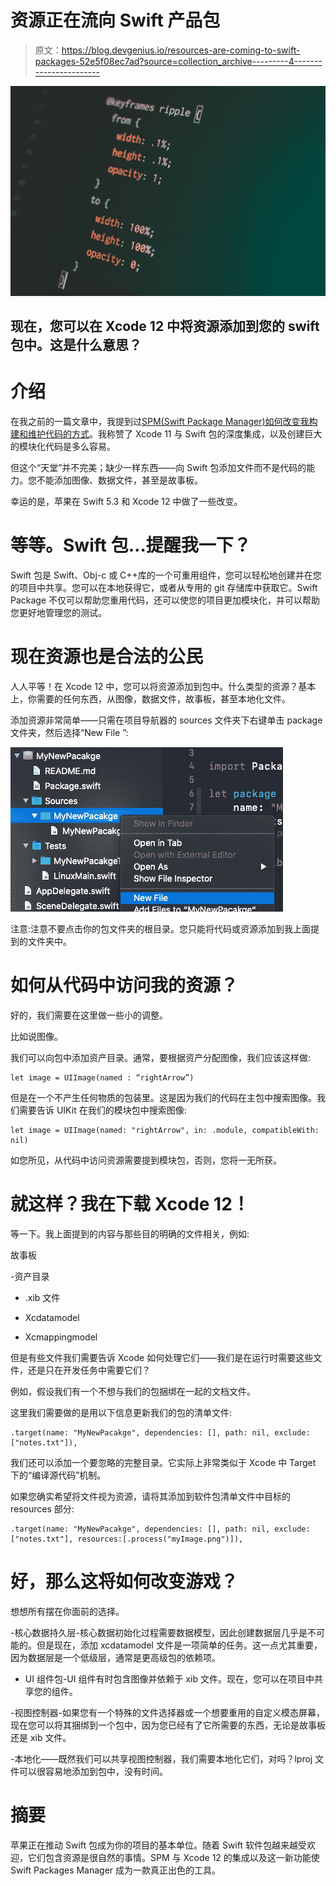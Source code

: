 # 资源正在流向 Swift 产品包

> 原文：<https://blog.devgenius.io/resources-are-coming-to-swift-packages-52e5f08ec7ad?source=collection_archive---------4----------------------->

![](img/722672f429796ddcfb07b0c52ab3121b.png)

## 现在，您可以在 Xcode 12 中将资源添加到您的 swift 包中。这是什么意思？

# 介绍

在我之前的一篇文章中，我提到过[SPM(Swift Package Manager)如何改变我构建和维护代码的方式](https://medium.com/better-programming/how-swift-packages-changed-the-way-i-build-appsintroduction-fb4ade0f1cec)。我称赞了 Xcode 11 与 Swift 包的深度集成，以及创建巨大的模块化代码是多么容易。

但这个“天堂”并不完美；缺少一样东西——向 Swift 包添加文件而不是代码的能力。您不能添加图像、数据文件，甚至是故事板。

幸运的是，苹果在 Swift 5.3 和 Xcode 12 中做了一些改变。

# 等等。Swift 包…提醒我一下？

Swift 包是 Swift、Obj-c 或 C++库的一个可重用组件，您可以轻松地创建并在您的项目中共享。您可以在本地获得它，或者从专用的 git 存储库中获取它。Swift Package 不仅可以帮助您重用代码，还可以使您的项目更加模块化，并可以帮助您更好地管理您的测试。

# 现在资源也是合法的公民

人人平等！在 Xcode 12 中，您可以将资源添加到包中。什么类型的资源？基本上，你需要的任何东西，从图像，数据文件，故事板，甚至本地化文件。

添加资源非常简单——只需在项目导航器的 sources 文件夹下右键单击 package 文件夹，然后选择“New File ”:

![](img/c36716b39e69357d0004cbe0f1cf6c9f.png)

注意:注意不要点击你的包文件夹的根目录。您只能将代码或资源添加到我上面提到的文件夹中。

# 如何从代码中访问我的资源？

好的，我们需要在这里做一些小的调整。

比如说图像。

我们可以向包中添加资产目录。通常，要根据资产分配图像，我们应该这样做:

```
let image = UIImage(named : “rightArrow”)
```

但是在一个不产生任何物质的包装里。这是因为我们的代码在主包中搜索图像。我们需要告诉 UIKit 在我们的模块包中搜索图像:

```
let image = UIImage(named: "rightArrow", in: .module, compatibleWith: nil)
```

如您所见，从代码中访问资源需要提到模块包，否则，您将一无所获。

# 就这样？我在下载 Xcode 12！

等一下。我上面提到的内容与那些目的明确的文件相关，例如:

故事板

-资产目录

- .xib 文件

- Xcdatamodel

- Xcmappingmodel

但是有些文件我们需要告诉 Xcode 如何处理它们——我们是在运行时需要这些文件，还是只在开发任务中需要它们？

例如，假设我们有一个不想与我们的包捆绑在一起的文档文件。

这里我们需要做的是用以下信息更新我们的包的清单文件:

```
.target(name: "MyNewPacakge", dependencies: [], path: nil, exclude: ["notes.txt"]),
```

我们还可以添加一个要忽略的完整目录。它实际上非常类似于 Xcode 中 Target 下的“编译源代码”机制。

如果您确实希望将文件视为资源，请将其添加到软件包清单文件中目标的 resources 部分:

```
.target(name: "MyNewPacakge", dependencies: [], path: nil, exclude: ["notes.txt"], resources:[.process("myImage.png")]),
```

# 好，那么这将如何改变游戏？

想想所有摆在你面前的选择。

-核心数据持久层-核心数据初始化过程需要数据模型，因此创建数据层几乎是不可能的。但是现在，添加 xcdatamodel 文件是一项简单的任务。这一点尤其重要，因为数据层是一个低级层，通常是更高级包的依赖项。

- UI 组件包-UI 组件有时包含图像并依赖于 xib 文件。现在，您可以在项目中共享您的组件。

-视图控制器-如果您有一个特殊的文件选择器或一个想要重用的自定义模态屏幕，现在您可以将其捆绑到一个包中，因为您已经有了它所需要的东西，无论是故事板还是 xib 文件。

-本地化——既然我们可以共享视图控制器，我们需要本地化它们，对吗？lproj 文件可以很容易地添加到包中，没有时间。

# 摘要

苹果正在推动 Swift 包成为你的项目的基本单位。随着 Swift 软件包越来越受欢迎，它们包含资源是很自然的事情。SPM 与 Xcode 12 的集成以及这一新功能使 Swift Packages Manager 成为一款真正出色的工具。